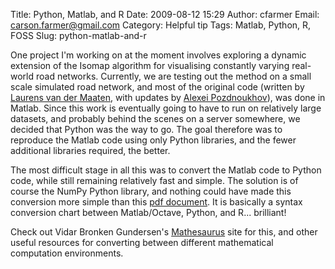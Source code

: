 Title: Python, Matlab, and R
Date: 2009-08-12 15:29
Author: cfarmer
Email: carson.farmer@gmail.com
Category: Helpful tip
Tags: Matlab, Python, R, FOSS
Slug: python-matlab-and-r

One project I'm working on at the moment involves exploring a dynamic
extension of the Isomap algorithm for visualising constantly varying
real-world road networks. Currently, we are testing out the method on a
small scale simulated road network, and most of the original code
(written by [Laurens van der Maaten][], with updates by [Alexei
Pozdnoukhov][]), was done in Matlab. Since this work is eventually going
to have to run on relatively large datasets, and probably behind the
scenes on a server somewhere, we decided that Python was the way to go.
The goal therefore was to reproduce the Matlab code using only Python
libraries, and the fewer additional libraries required, the better.
<!--more-->

The most difficult stage in all this was to convert the Matlab code to
Python code, while still remaining relatively fast and simple. The
solution is of course the NumPy Python library, and nothing could have
made this conversion more simple than this [pdf document][]. It is
basically a syntax conversion chart between Matlab/Octave, Python, and
R... brilliant!

Check out Vidar Bronken Gundersen's [Mathesaurus][] site for this, and
other useful resources for converting between different mathematical
computation environments.

[Laurens van der Maaten]: http://ticc.uvt.nl/~lvdrmaaten/Laurens_van_der_Maaten/Home.html
[Alexei Pozdnoukhov]: http://ncg.nuim.ie/ncg/people/staff/pozdnoukhov/index.shtml
[pdf document]: |filename|/uploads/matlab-python-xref.pdf
[Mathesaurus]: http://mathesaurus.sourceforge.net/
